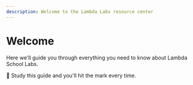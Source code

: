 ```yaml
---
description: Welcome to the Lambda Labs resource center
---
```


# Welcome

Here we'll guide you through everything you need to know about Lambda School Labs.

🎯 Study this guide and you'll hit the mark every time.

